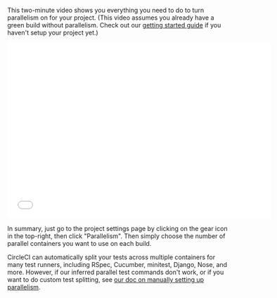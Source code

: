 <!--

title: Setting up parallelism
last_updated: Nov 21, 2014

-->

This two-minute video shows you everything you need to do to turn parallelism on for
your project. (This video assumes you already have a green build without parallelism.
Check out our [getting started guide](/docs/getting-started) if you haven't setup your
project yet.)

<iframe src='//www.youtube.com/embed/rcUNKT5xd4Q?rel=0' width='600' height='400' frameborder='0' allowfullscreen></iframe>

In summary, just go to the project settings page by clicking on the gear icon in the top-right, then click "Parallelism". Then simply choose the number of parallel containers you want to use on each build.

CircleCI can automatically split your tests across multiple containers for many test
runners, including RSpec, Cucumber, minitest, Django, Nose, and more. However, if our
inferred parallel test commands don't work, or if you want to do custom test splitting,
see [our doc on manually setting up parallelism](/docs/parallel-manual-setup).

